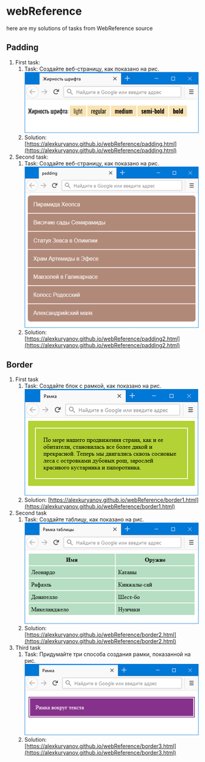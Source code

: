 # webReference

here are my solutions of tasks from WebReference source

## Padding
1. First task: 
    1. Task: Создайте веб-страницу, как показано на рис.    
    ![](images/font-weight.png)
    1. Solution: [https://alexkuryanov.github.io/webReference/padding.html](https://alexkuryanov.github.io/webReference/padding.html)
1. Second task:
    1. Task: Cоздайте веб-страницу, как показано на рис.    
    ![](images/padding.png)
    1. Solution: [https://alexkuryanov.github.io/webReference/padding2.html](https://alexkuryanov.github.io/webReference/padding2.html)
## Border
1. First task
    1. Task: Создайте блок с рамкой, как показано на рис.     
    ![](images/border.png)    
    1. Solution: [https://alexkuryanov.github.io/webReference/border1.html](https://alexkuryanov.github.io/webReference/border1.html)
1. Second task
    1. Task: Создайте таблицу, как показано на рис.    
    ![](images/table-border.png)
    1. Solution: [https://alexkuryanov.github.io/webReference/border2.html](https://alexkuryanov.github.io/webReference/border2.html)
1. Third task
    1. Task: Придумайте три способа создания рамки, показанной на рис.
    ![](images/border2.png)
    1. Solution: [https://alexkuryanov.github.io/webReference/border3.html](https://alexkuryanov.github.io/webReference/border3.html)

